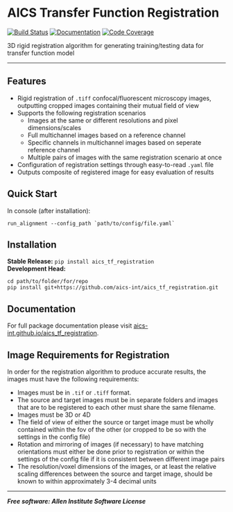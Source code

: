 # AICS Transfer Function Registration

[![Build Status](https://github.com/aics-int/aics_tf_registration/workflows/Build%20Master/badge.svg)](https://github.com/aics-int/aics_tf_registration/actions)
[![Documentation](https://github.com/aics-int/aics_tf_registration/workflows/Documentation/badge.svg)](https://aics-int.github.io/aics_tf_registration)
[![Code Coverage](https://codecov.io/gh/aics-int/aics_tf_registration/branch/master/graph/badge.svg)](https://codecov.io/gh/aics-int/aics_tf_registration)

3D rigid registration algorithm for generating training/testing data for transfer function model

---

## Features
* Rigid registration of `.tiff` confocal/fluorescent microscopy images, outputting cropped images containing their mutual field of view
* Supports the following registration scenarios
	* Images at the same or different resolutions and pixel dimensions/scales
	* Full multichannel images based on a reference channel
	* Specific channels in multichannel images based on seperate reference channel
	* Multiple pairs of images with the same registration scenario at once
* Configuration of registration settings through easy-to-read `.yaml` file
* Outputs composite of registered image for easy evaluation of results

## Quick Start
In console (after installation):
```console
run_alignment --config_path `path/to/config/file.yaml`
```

## Installation
**Stable Release:** `pip install aics_tf_registration`<br>
**Development Head:** 
```console
cd path/to/folder/for/repo
pip install git+https://github.com/aics-int/aics_tf_registration.git

```

## Documentation
For full package documentation please visit [aics-int.github.io/aics_tf_registration](https://aics-int.github.io/aics_tf_registration).

## Image Requirements for Registration
In order for the registration algorithm to produce accurate results, the images must have the following requirements:

* Images must be in `.tif` or `.tiff` format. 
* The source and target images must be in separate folders and images that are to be registered to each other must share the same filename.
* Images must be 3D or 4D
* The field of view of either the source or target image must be wholly contained within the fov of the other (or cropped to be so with the settings in the config file)
* Rotation and mirroring of images (if necessary) to have matching orientations must either be done prior to registration or within the settings of the config file if it is consistent between different image pairs 
* The resolution/voxel dimensions of the images, or at least the relative scaling differences between the source and target image, should be known to within approximately 3-4 decimal units




***
***Free software: Allen Institute Software License***

